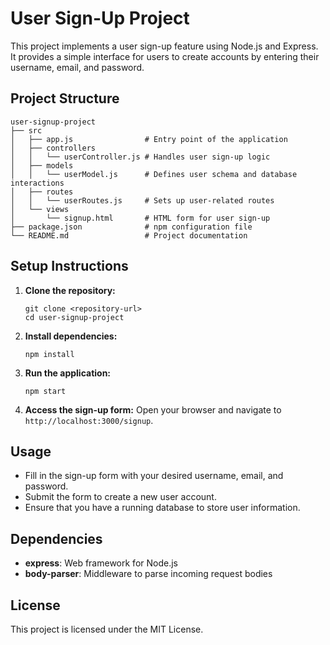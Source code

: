 # User Sign-Up Project

This project implements a user sign-up feature using Node.js and Express. It provides a simple interface for users to create accounts by entering their username, email, and password.

## Project Structure

```
user-signup-project
├── src
│   ├── app.js                # Entry point of the application
│   ├── controllers
│   │   └── userController.js # Handles user sign-up logic
│   ├── models
│   │   └── userModel.js      # Defines user schema and database interactions
│   ├── routes
│   │   └── userRoutes.js     # Sets up user-related routes
│   └── views
│       └── signup.html       # HTML form for user sign-up
├── package.json              # npm configuration file
└── README.md                 # Project documentation
```

## Setup Instructions

1. **Clone the repository:**
   ```
   git clone <repository-url>
   cd user-signup-project
   ```

2. **Install dependencies:**
   ```
   npm install
   ```

3. **Run the application:**
   ```
   npm start
   ```

4. **Access the sign-up form:**
   Open your browser and navigate to `http://localhost:3000/signup`.

## Usage

- Fill in the sign-up form with your desired username, email, and password.
- Submit the form to create a new user account.
- Ensure that you have a running database to store user information.

## Dependencies

- **express**: Web framework for Node.js
- **body-parser**: Middleware to parse incoming request bodies

## License

This project is licensed under the MIT License.